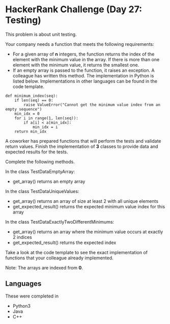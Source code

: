 # HackerRank Challenge (Day 27: Testing)

This problem is about unit testing.

Your company needs a function that meets the following requirements:

- For a given array of **n** integers, the function returns the index of the element with the minimum value in the array. If there is more than one element with the minimum value, it returns the smallest one.
- If an empty array is passed to the function, it raises an exception. A colleague has written this method. The implementation in Python is listed below. Implementations in other languages can be found in the code template.

```
def minimum_index(seq):
    if len(seq) == 0:
        raise ValueError("Cannot get the minimum value index from an empty sequence")
    min_idx = 0
    for i in range(1, len(seq)):
        if a[i] < a[min_idx]:
            min_idx = i
    return min_idx
```

A coworker has prepared functions that will perform the tests and validate return values. Finish the implementation of **3** classes to provide data and expected results for the tests.

Complete the following methods.

In the class TestDataEmptyArray:
- get_array() returns an empty array

In the class TestDataUniqueValues:
- get_array() returns an array of size at least 2 with all unique elements
- get_expected_result() returns the expected minimum value index for this array

In the class TestDataExactlyTwoDifferentMinimums:
- get_array() returns an array where the minimum value occurs at exactly 2 indices
- get_expected_result() returns the expected index

Take a look at the code template to see the exact implementation of functions that your colleague already implemented.

Note: The arrays are indexed from **0**.

## Languages
These were completed in
- Python3
- Java
- C++

